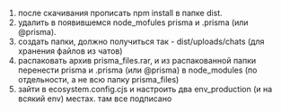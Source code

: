 1. после скачивания прописать npm install в папке dist.
2. удалить в появившемся node_mofules prisma и .prisma (или @prisma).
3. создать папки, должно получиться так - dist/uploads/chats (для хранения файлов из чатов)
4. распаковать архив prisma_files.rar, и из распакованной папки перенести prisma и .prisma (или @prisma) в node_modules (по отдельности, а не всю папку prisma_files)
5. зайти в ecosystem.config.cjs и настроить два env_production (и на всякий env) местах. там все подписано
   
